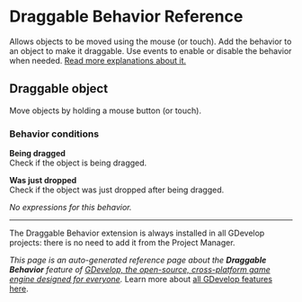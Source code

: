 # Draggable Behavior Reference

Allows objects to be moved using the mouse (or touch). Add the behavior to an object to make it draggable. Use events to enable or disable the behavior when needed. [Read more explanations about it.](/gdevelop5/behaviors/draggable)



## Draggable object 

Move objects by holding a mouse button (or touch). 

### Behavior conditions

**Being dragged**  
Check if the object is being dragged.

**Was just dropped**  
Check if the object was just dropped after being dragged.

_No expressions for this behavior._



---

The Draggable Behavior extension is always installed in all GDevelop projects: there is no need to add it from the Project Manager.

*This page is an auto-generated reference page about the **Draggable Behavior** feature of [GDevelop, the open-source, cross-platform game engine designed for everyone](https://gdevelop.io/).* Learn more about [all GDevelop features here](/gdevelop5/all-features).